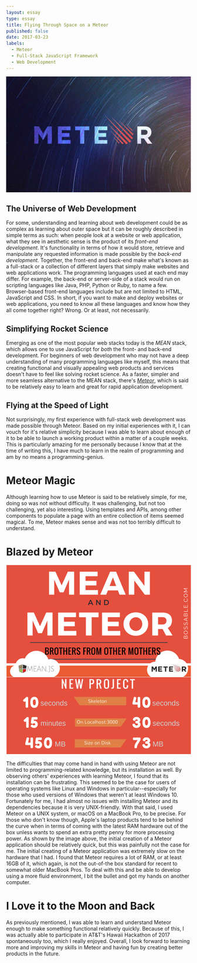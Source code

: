 ```yaml
---
layout: essay
type: essay
title: Flying Through Space on a Meteor
published: false
date: 2017-03-23
labels:
  - Meteor
  - Full-Stack JavaScript Framework
  - Web Development
---
```




<img class="ui bigger centered image" src="../images/meteor.jpg">

## The Universe of Web Development

For some, understanding and learning about web development could be as complex as learning about outer space but it can be roughly described in simple terms as such: when people look at a website or web application, what they see in aesthetic sense is the product of its *front-end development*.  It's functionality in terms of how it would store, retrieve and manipulate any requested information is made possible by the *back-end development*.  Together, the front-end and back-end make what's known as a full-stack or a collection of different layers that simply make websites and web applications work.  The programming languages used at each end may differ.  For example, the back-end or server-side of a stack would run on scripting languages like Java, PHP, Python or Ruby, to name a few.  Browser-based front-end languages include but are not limited to HTML, JavaScript and CSS.  In short, if you want to make and deploy websites or web applications, you need to know all these languages and know how they all come together right? Wrong.  Or at least, not necessarily. 

## Simplifying Rocket Science

Emerging as one of the most popular web stacks today is the *MEAN* stack, which allows one to use JavaScript for *both* the front- and back-end development.  For beginners of web development who may not have a deep understanding of many programming languages like myself, this means that creating functional and visually appealing web products and services doesn't have to feel like solving rocket science. As a faster, simpler and more seamless alternative to the MEAN stack, there's [*Meteor*](http://meteor.com/), which is said to be relatively easy to learn and great for rapid application development.  

## Flying at the Speed of Light

Not surprisingly, my first experience with full-stack web development was made possible through Meteor.  Based on my initial experiences with it, I can vouch for it's relative simplicity because I was able to learn about enough of it to be able to launch a working product within a matter of a couple weeks.  This is particularly amazing for me personally because I know that at the time of writing this, I have much to learn in the realm of programming and am by no means a programming-genius.  

# Meteor Magic

Although learning how to use Meteor is said to be relatively simple, for me, doing so was not without difficulty.  It was challenging, but not too challenging, yet also interesting.  Using templates and APIs, among other components to populate a page with an entire collection of items seemed magical.  To me, Meteor makes sense and was not too terribly difficult to understand.  

# Blazed by Meteor

<img class="ui bigger centered image" src="../images/mean-meteor.png">

The difficulties that may come hand in hand with using Meteor are not limited to programming-related knowledge, but its installation as well.  By observing others' experiences with learning Meteor, I found that its installation can be frustrating.  This seemed to be the case for users of operating systems like Linux and Windows in particular--especially for those who used versions of Windows that weren't at least Windows 10.  Fortunately for me, I had almost no issues with installing Meteor and its dependencies because it is very UNIX-friendly.  With that said, I used Meteor on a UNIX system, or macOS on a MacBook Pro, to be precise.  For those who don't know though, Apple's laptop products tend to be behind the curve when in terms of coming with the latest RAM hardware out of the box unless wants to spend an extra pretty penny for more processing power.  As shown by the image above, the initial creation of a Meteor application should be relatively quick, but this was painfully not the case for me.  The initial creating of a Meteor application was extremely slow on the hardware that I had.  I found that Meteor requires a lot of RAM, or at least 16GB of it, which again, is not the out-of-the box standard for recent to somewhat older MacBook Pros.  To deal with this and be able to develop using a more fluid environment, I bit the bullet and got my hands on another computer.

# I Love it to the Moon and Back

As previously mentioned, I was able to learn and understand Meteor enough to make something functional relatively quickly.  Because of this, I was actually able to participate in AT&T's Hawaii Hackathon of 2017 spontaneously too, which I really enjoyed.  Overall, I look forward to learning more and improving my skills in Meteor and having fun by creating better products in the future.  